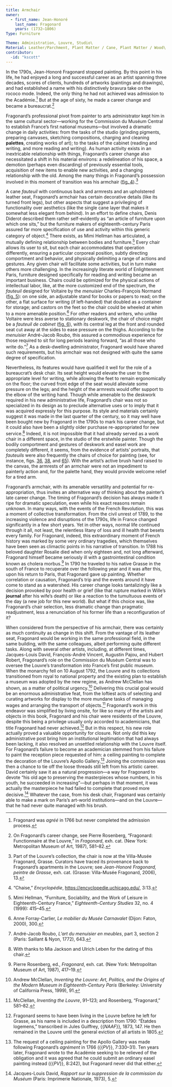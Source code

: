 ```yaml
---
title: Armchair
owner:
  - first_name: Jean-Honoré
    last_name: Fragonard
    years: (1732–1806)
Type: Furniture

Theme: Administration, Louvre, Studio\
Material: Leather/Parchment, Plant Matter / Cane, Plant Matter / Wood\
contributor:
  -id: "kscott"
---
```


In the 1790s, Jean-Honoré Fragonard stopped painting. By this point in his life, he had enjoyed a long and successful career as an artist spanning three decades, scores of clients, hundreds of artworks (paintings and drawings), and had established a name with his distinctively bravura take on the rococo mode. Indeed, the only thing he had not achieved was admission to the Académie.[^1] But at the age of sixty, he made a career change and became a bureaucrat.[^2]

Fragonard’s professional pivot from painter to arts administrator kept him in the same cultural sector—working for the Commission du Muséum Central to establish France’s first national museums—but involved a dramatic change in daily activities: from the tasks of the studio (grinding pigments, preparing canvases, sketching compositions, charging and cleaning **palettes**, creating works of art); to the tasks of the cabinet (reading and writing, and more reading and writing). As human activity exists in an inextricable relationship with things, Fragonard’s career change also necessitated a shift in his material environs: a redelineation of his space, a demotion (perhaps even discarding) of previously essential tools, acquisition of new items to enable new activities, and a changing relationship with the old. Among the many things in Fragonard’s possession involved in this moment of transition was his armchair ([fig. 4](#fig.-4)).[^3]

A cane *fauteuil* with continuous back and armrests and an upholstered leather seat, Fragonard’s armchair has certain decorative details (like its turned front legs), but other aspects that suggest a privileging of functionality over aesthetics (like the single cane layer that makes it somewhat less elegant from behind). In an effort to define chairs, Denis Diderot described them rather self-evidently as “an article of furniture upon which one sits,” but the furniture makers of eighteenth-century Paris assured far more specification of use and activity within this generic category of object.[^4] There exists, as Mimi Hellman has articulated, a mutually defining relationship between bodies and furniture.[^5] Every chair allows its user to sit, but each chair accommodates that operation differently, ensuring a particular corporeal position, subtly directing comportment and behavior, and physically delimiting a range of actions and gestures. Any given chair will facilitate some activities, but in turn make others more challenging. In the increasingly literate world of Enlightenment Paris, furniture designed specifically for reading and writing became an important business. Chairs could be optimized for the physical actions of intellectual labor, like, at the more customized end of the spectrum, the *fauteuil* designed for Voltaire by the *menuisier* Charles-François Normand ([fig. 5](#fig.-5)): on one side, an adjustable stand for books or papers to read; on the other, a flat surface for writing (if left-handed) that doubled as a container for storage; and castors on the feet so the chair could be wheeled at whim to a more amenable position.[^6] For other readers and writers, who unlike Voltaire were less averse to stationary deskwork, the chair of choice might be a *fauteuil de cabinet* ([fig. 6](#fig.-6)), with its central leg at the front and rounded seat cut away at the sides to ease pressure on the thighs. According to the *menuisier* André-Jacob Roubo, this assured a commodious experience for those required to sit for long periods leaning forward, “as all those who write do.”[^7] As a desk-dwelling administrator, Fragonard would have shared such requirements, but his armchair was not designed with quite the same degree of specification.

Nevertheless, its features would have qualified it well for the role of a bureaucrat’s desk chair. Its seat height would elevate the user to the appropriate level for writing, while allowing the feet to remain ergonomically on the floor; the curved front edge of the seat would alleviate some pressure on the legs; and the height of the armrests would offer support to the elbow of the writing hand. Though while amenable to the deskwork required in his new administrative life, Fragonard’s chair was not so specialized in its design as to preclude alternative uses or to imply that it was acquired expressly for this purpose. Its style and materials certainly suggest it was made in the last quarter of the century, so it may well have been bought new by Fragonard in the 1790s to mark his career change, but it could also have been a slightly older purchase re-appropriated for new service.[^8] Indeed, it is not impossible that it had already served as a work chair in a different space, in the studio of the erstwhile painter. Though the bodily comportment and gestures of deskwork and easel work are completely different, it seems, from the evidence of artists’ portraits, that *fauteuils* were also frequently the chairs of choice for painting (see, for instance, figs. [36](#fig.-36), [38](#fig.-38), and [65](#fig.-65)). With the artist’s active brush hand raised to the canvas, the armrests of an armchair were not an impediment to painterly action and, for the palette hand, they would provide welcome relief for a tired arm.

Fragonard’s armchair, with its amenable versatility and potential for re-appropriation, thus invites an alternative way of thinking about the painter’s late career change. The timing of Fragonard’s decision has always made it ripe for dramatic speculation, even while his exact reasons remain unknown. In many ways, with the events of the French Revolution, this was a moment of collective transformation. From the civil unrest of 1789, to the increasing violence and disruptions of the 1790s, life in France changed significantly in a few short years. Yet in other ways, normal life continued through it all, not least, the relentless litany of loss and ill health that besets every family. For Fragonard, indeed, this extraordinary moment of French history was marked by some very ordinary tragedies, which themselves have been seen as climactic points in his narrative of transition. In 1788 his beloved daughter Rosalie died when only eighteen and, not long afterward, Fragonard himself became seriously ill with a gastrointestinal condition known as cholera morbus.[^9] In 1790 he traveled to his native Grasse in the south of France to recuperate over the following year and it was after this, upon his return to Paris, that Fragonard gave up painting. Whether correlation or causation, Fragonard’s trip and the events around it have come to stand as a watershed. His career change looks tantalizingly like a decision provoked by poor health or grief (like that rupture marked in Wille’s **journal** after his wife’s death) or like a reaction to the tumultuous events of the day (a new job for this new world). But what if this choice was, like Fragonard’s chair selection, less dramatic change than pragmatic readjustment, less a renunciation of his former life than a reconfiguration of it?

When considered from the perspective of his armchair, there was certainly as much continuity as change in this shift. From the vantage of its leather seat, Fragonard would be working in the same professional field, in the same building, with the same colleagues, albeit performing quite different tasks. Along with several other artists, including, at different times, Jacques-Louis David, François-André Vincent, Augustin Pajou, and Hubert Robert, Fragonard’s role on the Commission du Muséum Central was to oversee the Louvre’s transformation into France’s first public museum. When the monarchy fell on 10 August 1792, the Louvre and its collections transitioned from royal to national property and the existing plan to establish a museum was adopted by the new regime, as Andrew McClellan has shown, as a matter of political urgency.[^10] Delivering this crucial goal would be an enormous administrative feat, from the loftiest acts of selecting and curating artworks for display to the more mundane tasks of managing wages and arranging the transport of objects.[^11] Fragonard’s work in this endeavor was simplified by living onsite, for like so many of the artists and objects in this book, Fragonard and his chair were residents of the Louvre, despite this being a privilege usually only accorded to academicians, that title Fragonard had never achieved.[^12] But in this respect, his new role actually proved a valuable opportunity for closure. Not only did this key administrative post bring him an institutional legitimation that had always been lacking, it also resolved an unsettled relationship with the Louvre itself. For Fragonard’s failure to become an academician stemmed from his failure to paint the reception piece requested of him: a ceiling painting to complete the decoration of the Louvre’s Apollo Gallery.[^13] Joining the commission was then a chance to tie off the loose threads still left from his artistic career. David certainly saw it as a natural progression—a way for Fragonard to devote “his old age to preserving the masterpieces whose numbers, in his youth, he succeeded in increasing”—but perhaps in that moment, it was actually the masterpiece he had failed to complete that proved more decisive.[^14] Whatever the case, from his desk chair, Fragonard was certainly able to make a mark on Paris’s art-world institutions—and on the Louvre—that he had never quite managed with his brush.

[^1]: Fragonard was *agréé* in 1766 but never completed the admission process.

[^2]: On Fragonard’s career change, see Pierre Rosenberg, “Fragonard: Functionnaire at the Louvre,” in *Fragonard*, exh. cat. (New York: Metropolitan Museum of Art, 1987), 581–82.

[^3]: Part of the Louvre’s collection, the chair is now at the Villa-Musée Fragonard, Grasse. Curators have traced its provenance back to Fragonard’s apartments in the Louvre; see *Jean-Honoré Fragonard, peintre de Grasse*, exh. cat. (Grasse: Villa-Musée Fragonard, 2006), 13.

[^4]: “Chaise,” *Encyclopédie*, <https://encyclopedie.uchicago.edu/>, 3:13.

[^5]: Mimi Hellman, “Furniture, Sociability, and the Work of Leisure in Eighteenth-Century France,” *Eighteenth-Century Studies* 32, no. 4 (1999): 415–45.

[^6]: Anne Forray-Carlier, *Le mobilier du Musée Carnavalet* (Dijon: Faton, 2000), 300.

[^7]: André-Jacob Roubo, *L’art du menuisier en meubles*, part 3, section 2 (Paris: Saillant & Nyon, 1772), 643.

[^8]: With thanks to Mia Jackson and Ulrich Leben for the dating of this chair.

[^9]: Pierre Rosenberg, ed., *Fragonard*, exh. cat. (New York: Metropolitan Museum of Art, 1987), 417–19.

[^10]: Andrew McClellan, *Inventing the Louvre: Art, Politics, and the Origins of the Modern Museum in Eighteenth-Century Paris* (Berkeley: University of California Press, 1999), 91.

[^11]: McClellan, *Inventing the Louvre*, 91–123; and Rosenberg, “Fragonard,” 581–82.

[^12]: Fragonard seems to have been living in the Louvre before he left for Grasse, as his name is included in a description from 1790: “Étatdes logemens,” transcribed in Jules Guiffrey, {{*NAAF*}}*,* 1873, 147. He then remained in the Louvre until the general eviction of all artists in 1805.

[^13]: The request of a ceiling painting for the Apollo Gallery was made following Fragonard’s *agrément* in 1766 ({{*PV*}}, 7:330–31). Ten years later, Fragonard wrote to the Académie seeking to be relieved of the obligation and it was agreed that he could submit an ordinary easel painting instead ({{*PV*}}, 8:242), but Fragonard never did that either.

[^14]: Jacques-Louis David, *Rapport sur la suppression de la commission du Muséum* (Paris: Imprimerie Nationale, 1973), 5.
